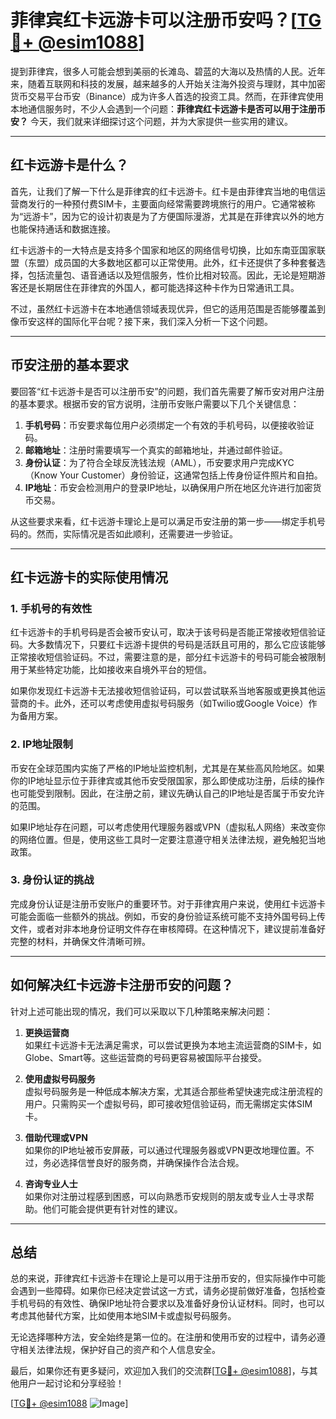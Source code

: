 # 菲律宾红卡远游卡可以注册币安吗？[[TG💪+ @esim1088](https://t.me/s/esim1088)]

提到菲律宾，很多人可能会想到美丽的长滩岛、碧蓝的大海以及热情的人民。近年来，随着互联网和科技的发展，越来越多的人开始关注海外投资与理财，其中加密货币交易平台币安（Binance）成为许多人首选的投资工具。然而，在菲律宾使用本地通信服务时，不少人会遇到一个问题：**菲律宾红卡远游卡是否可以用于注册币安？** 今天，我们就来详细探讨这个问题，并为大家提供一些实用的建议。

---

## 红卡远游卡是什么？

首先，让我们了解一下什么是菲律宾的红卡远游卡。红卡是由菲律宾当地的电信运营商发行的一种预付费SIM卡，主要面向经常需要跨境旅行的用户。它通常被称为“远游卡”，因为它的设计初衷是为了方便国际漫游，尤其是在菲律宾以外的地方也能保持通话和数据连接。

红卡远游卡的一大特点是支持多个国家和地区的网络信号切换，比如东南亚国家联盟（东盟）成员国的大多数地区都可以正常使用。此外，红卡还提供了多种套餐选择，包括流量包、语音通话以及短信服务，性价比相对较高。因此，无论是短期游客还是长期居住在菲律宾的外国人，都可能选择这种卡作为日常通讯工具。

不过，虽然红卡远游卡在本地通信领域表现优异，但它的适用范围是否能够覆盖到像币安这样的国际化平台呢？接下来，我们深入分析一下这个问题。

---

## 币安注册的基本要求

要回答“红卡远游卡是否可以注册币安”的问题，我们首先需要了解币安对用户注册的基本要求。根据币安的官方说明，注册币安账户需要以下几个关键信息：

1. **手机号码**：币安要求每位用户必须绑定一个有效的手机号码，以便接收验证码。
2. **邮箱地址**：注册时需要填写一个真实的邮箱地址，并通过邮件验证。
3. **身份认证**：为了符合全球反洗钱法规（AML），币安要求用户完成KYC（Know Your Customer）身份验证，这通常包括上传身份证件照片和自拍。
4. **IP地址**：币安会检测用户的登录IP地址，以确保用户所在地区允许进行加密货币交易。

从这些要求来看，红卡远游卡理论上是可以满足币安注册的第一步——绑定手机号码的。然而，实际情况是否如此顺利，还需要进一步验证。

---

## 红卡远游卡的实际使用情况

### 1. 手机号的有效性
红卡远游卡的手机号码是否会被币安认可，取决于该号码是否能正常接收短信验证码。大多数情况下，只要红卡远游卡提供的号码是活跃且可用的，那么它应该能够正常接收短信验证码。不过，需要注意的是，部分红卡远游卡的号码可能会被限制用于某些特定功能，比如接收来自境外平台的短信。

如果你发现红卡远游卡无法接收短信验证码，可以尝试联系当地客服或更换其他运营商的卡。此外，还可以考虑使用虚拟号码服务（如Twilio或Google Voice）作为备用方案。

### 2. IP地址限制
币安在全球范围内实施了严格的IP地址监控机制，尤其是在某些高风险地区。如果你的IP地址显示位于菲律宾或其他币安受限国家，那么即使成功注册，后续的操作也可能受到限制。因此，在注册之前，建议先确认自己的IP地址是否属于币安允许的范围。

如果IP地址存在问题，可以考虑使用代理服务器或VPN（虚拟私人网络）来改变你的网络位置。但是，使用这些工具时一定要注意遵守相关法律法规，避免触犯当地政策。

### 3. 身份认证的挑战
完成身份认证是注册币安账户的重要环节。对于菲律宾用户来说，使用红卡远游卡可能会面临一些额外的挑战。例如，币安的身份验证系统可能不支持外国号码上传文件，或者对非本地身份证明文件存在审核障碍。在这种情况下，建议提前准备好完整的材料，并确保文件清晰可辨。

---

## 如何解决红卡远游卡注册币安的问题？

针对上述可能出现的情况，我们可以采取以下几种策略来解决问题：

1. **更换运营商**  
   如果红卡远游卡无法满足需求，可以尝试更换为本地主流运营商的SIM卡，如Globe、Smart等。这些运营商的号码更容易被国际平台接受。

2. **使用虚拟号码服务**  
   虚拟号码服务是一种低成本解决方案，尤其适合那些希望快速完成注册流程的用户。只需购买一个虚拟号码，即可接收短信验证码，而无需绑定实体SIM卡。

3. **借助代理或VPN**  
   如果你的IP地址被币安屏蔽，可以通过代理服务器或VPN更改地理位置。不过，务必选择信誉良好的服务商，并确保操作合法合规。

4. **咨询专业人士**  
   如果你对注册过程感到困惑，可以向熟悉币安规则的朋友或专业人士寻求帮助。他们可能会提供更有针对性的建议。

---

## 总结

总的来说，菲律宾红卡远游卡在理论上是可以用于注册币安的，但实际操作中可能会遇到一些障碍。如果你已经决定尝试这一方式，请务必提前做好准备，包括检查手机号码的有效性、确保IP地址符合要求以及准备好身份认证材料。同时，也可以考虑其他替代方案，比如使用本地SIM卡或虚拟号码服务。

无论选择哪种方法，安全始终是第一位的。在注册和使用币安的过程中，请务必遵守相关法律法规，保护好自己的资产和个人信息安全。

最后，如果你还有更多疑问，欢迎加入我们的交流群[[TG💪+ @esim1088](https://t.me/s/esim1088)]，与其他用户一起讨论和分享经验！

[[TG💪+ @esim1088](https://t.me/s/esim1088) ![Image](https://i.postimg.cc/4NQfJmqS/Snipaste-2025-05-13-00-14-12.png)]